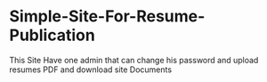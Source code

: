 # Simple-Site-For-Resume-Publication
This Site Have one admin that can change his password and upload resumes PDF and download site Documents
